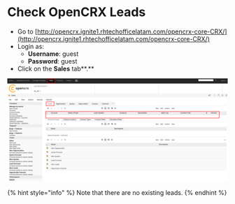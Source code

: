 # Check OpenCRX Leads

* Go to [http://opencrx.ignite1.rhtechofficelatam.com/opencrx-core-CRX/](http://opencrx.ignite1.rhtechofficelatam.com/opencrx-core-CRX/)
* Login as:
  * **Username**: guest
  * **Password**: guest
* Click on the **Sales** tab**.**

![](../../.gitbook/assets/image%20%28124%29.png)

{% hint style="info" %}
Note that there are no existing leads.
{% endhint %}


